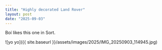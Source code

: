 ```yaml
---
title: "Highly decorated Land Rover"
layout: post
date: "2025-09-03"
---
```


Boí likes this one in Sort.

![yo yo]({{ site.baseurl }}/assets/images/2025/IMG_20250903_114945.jpg)
